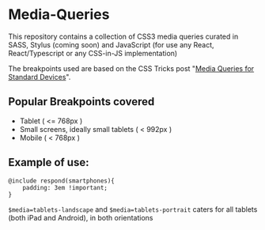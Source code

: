 Media-Queries
======================

This repository contains a collection of CSS3 media queries curated in SASS, Stylus (coming soon) and JavaScript (for use any React, React/Typescript or any CSS-in-JS implementation)

The breakpoints used are based on the CSS Tricks post "[Media Queries for Standard Devices](http://css-tricks.com/snippets/css/media-queries-for-standard-devices/)".

## Popular Breakpoints covered

+ Tablet ( <= 768px ) 
+ Small screens, ideally small tablets ( < 992px )
+ Mobile ( < 768px ) 

Example of use:
---
```
@include respond(smartphones){
	padding: 3em !important;
}
```

`$media=tablets-landscape` and `$media=tablets-portrait` caters for all tablets (both iPad and Android), in both orientations
